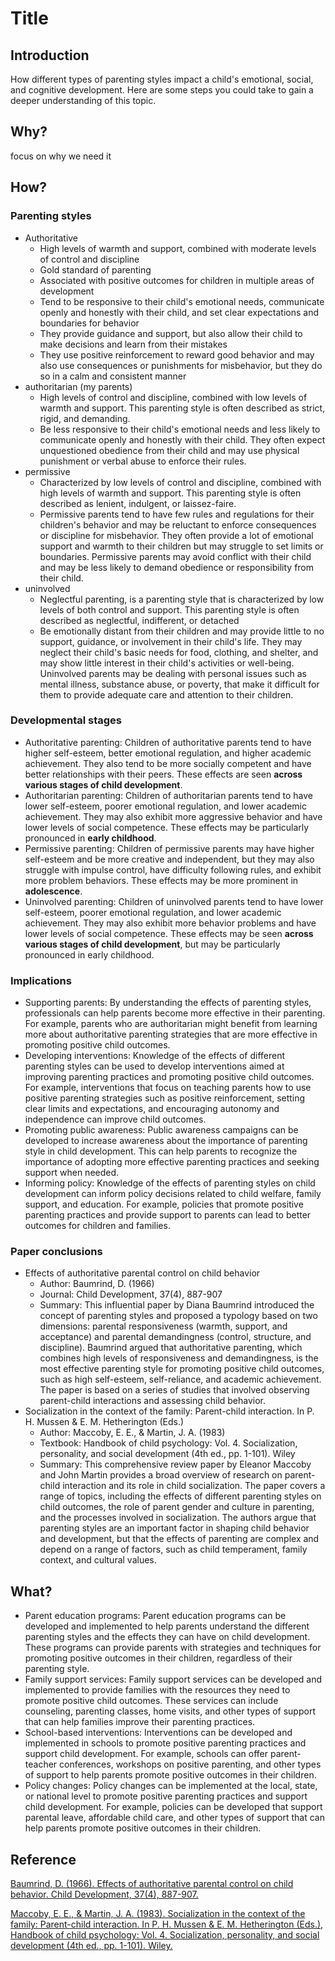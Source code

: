 # Title

## Introduction

How different types of parenting styles impact a child's emotional, social, and cognitive development. Here are some steps you could take to gain a deeper understanding of this topic.

## Why?

focus on why we need it

## How?

### Parenting styles
  
* Authoritative
  * High levels of warmth and support, combined with moderate levels of control and discipline
  * Gold standard of parenting
  * Associated with positive outcomes for children in multiple areas of development
  * Tend to be responsive to their child's emotional needs, communicate openly and honestly with their child, and set clear expectations and boundaries for behavior
  * They provide guidance and support, but also allow their child to make decisions and learn from their mistakes
  * They use positive reinforcement to reward good behavior and may also use consequences or punishments for misbehavior, but they do so in a calm and consistent manner
* authoritarian (my parents)
  * High levels of control and discipline, combined with low levels of warmth and support. This parenting style is often described as strict, rigid, and demanding.
  * Be less responsive to their child's emotional needs and less likely to communicate openly and honestly with their child. They often expect unquestioned obedience from their child and may use physical punishment or verbal abuse to enforce their rules.
* permissive
  * Characterized by low levels of control and discipline, combined with high levels of warmth and support. This parenting style is often described as lenient, indulgent, or laissez-faire.
  * Permissive parents tend to have few rules and regulations for their children's behavior and may be reluctant to enforce consequences or discipline for misbehavior. They often provide a lot of emotional support and warmth to their children but may struggle to set limits or boundaries. Permissive parents may avoid conflict with their child and may be less likely to demand obedience or responsibility from their child.
* uninvolved
  * Neglectful parenting, is a parenting style that is characterized by low levels of both control and support. This parenting style is often described as neglectful, indifferent, or detached
  * Be emotionally distant from their children and may provide little to no support, guidance, or involvement in their child's life. They may neglect their child's basic needs for food, clothing, and shelter, and may show little interest in their child's activities or well-being. Uninvolved parents may be dealing with personal issues such as mental illness, substance abuse, or poverty, that make it difficult for them to provide adequate care and attention to their children.

### Developmental stages

* Authoritative parenting: Children of authoritative parents tend to have higher self-esteem, better emotional regulation, and higher academic achievement. They also tend to be more socially competent and have better relationships with their peers. These effects are seen **across various stages of child development**.
* Authoritarian parenting: Children of authoritarian parents tend to have lower self-esteem, poorer emotional regulation, and lower academic achievement. They may also exhibit more aggressive behavior and have lower levels of social competence. These effects may be particularly pronounced in **early childhood**.
* Permissive parenting: Children of permissive parents may have higher self-esteem and be more creative and independent, but they may also struggle with impulse control, have difficulty following rules, and exhibit more problem behaviors. These effects may be more prominent in **adolescence**.
* Uninvolved parenting: Children of uninvolved parents tend to have lower self-esteem, poorer emotional regulation, and lower academic achievement. They may also exhibit more behavior problems and have lower levels of social competence. These effects may be seen **across various stages of child development**, but may be particularly pronounced in early childhood.

### Implications

* Supporting parents: By understanding the effects of parenting styles, professionals can help parents become more effective in their parenting. For example, parents who are authoritarian might benefit from learning more about authoritative parenting strategies that are more effective in promoting positive child outcomes.
* Developing interventions: Knowledge of the effects of different parenting styles can be used to develop interventions aimed at improving parenting practices and promoting positive child outcomes. For example, interventions that focus on teaching parents how to use positive parenting strategies such as positive reinforcement, setting clear limits and expectations, and encouraging autonomy and independence can improve child outcomes.
* Promoting public awareness: Public awareness campaigns can be developed to increase awareness about the importance of parenting style in child development. This can help parents to recognize the importance of adopting more effective parenting practices and seeking support when needed.
* Informing policy: Knowledge of the effects of parenting styles on child development can inform policy decisions related to child welfare, family support, and education. For example, policies that promote positive parenting practices and provide support to parents can lead to better outcomes for children and families.

### Paper conclusions

* Effects of authoritative parental control on child behavior
  * Author: Baumrind, D. (1966)
  * Journal: Child Development, 37(4), 887-907
  * Summary: This influential paper by Diana Baumrind introduced the concept of parenting styles and proposed a typology based on two dimensions: parental responsiveness (warmth, support, and acceptance) and parental demandingness (control, structure, and discipline). Baumrind argued that authoritative parenting, which combines high levels of responsiveness and demandingness, is the most effective parenting style for promoting positive child outcomes, such as high self-esteem, self-reliance, and academic achievement. The paper is based on a series of studies that involved observing parent-child interactions and assessing child behavior.
* Socialization in the context of the family: Parent-child interaction. In P. H. Mussen & E. M. Hetherington (Eds.)
  * Author: Maccoby, E. E., & Martin, J. A. (1983)
  * Textbook: Handbook of child psychology: Vol. 4. Socialization, personality, and social development (4th ed., pp. 1-101). Wiley
  * Summary: This comprehensive review paper by Eleanor Maccoby and John Martin provides a broad overview of research on parent-child interaction and its role in child socialization. The paper covers a range of topics, including the effects of different parenting styles on child outcomes, the role of parent gender and culture in parenting, and the processes involved in socialization. The authors argue that parenting styles are an important factor in shaping child behavior and development, but that the effects of parenting are complex and depend on a range of factors, such as child temperament, family context, and cultural values.

## What?

* Parent education programs: Parent education programs can be developed and implemented to help parents understand the different parenting styles and the effects they can have on child development. These programs can provide parents with strategies and techniques for promoting positive outcomes in their children, regardless of their parenting style.
* Family support services: Family support services can be developed and implemented to provide families with the resources they need to promote positive child outcomes. These services can include counseling, parenting classes, home visits, and other types of support that can help families improve their parenting practices.
* School-based interventions: Interventions can be developed and implemented in schools to promote positive parenting practices and support child development. For example, schools can offer parent-teacher conferences, workshops on positive parenting, and other types of support to help parents promote positive outcomes in their children.
* Policy changes: Policy changes can be implemented at the local, state, or national level to promote positive parenting practices and support child development. For example, policies can be developed that support parental leave, affordable child care, and other types of support that can help parents promote positive outcomes in their children.

## Reference

[Baumrind, D. (1966). Effects of authoritative parental control on child behavior. Child Development, 37(4), 887-907.](https://www.jstor.org/stable/1126611)

[Maccoby, E. E., & Martin, J. A. (1983). Socialization in the context of the family: Parent-child interaction. In P. H. Mussen & E. M. Hetherington (Eds.), Handbook of child psychology: Vol. 4. Socialization, personality, and social development (4th ed., pp. 1-101). Wiley.](https://onlinelibrary.wiley.com/doi/abs/10.1002/9780470147658.chpsy0410)
